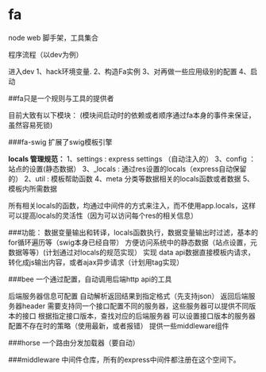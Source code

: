 # fa
node web 脚手架，工具集合

程序流程（以dev为例）

进入dev
1、hack环境变量.
2、构造Fa实例
3、对再做一些应用级别的配置
4、启动



##fa只是一个规则与工具的提供者

目前大致有以下模块：
(模块间启动时的依赖或者顺序通过fa本身的事件来保证，虽然容易死锁)

###fa-swig
扩展了swig模板引擎

**locals 管理规范：**
1、settings :     express settings （自动注入的）
3、config ：      站点的设置(静态数据）
3、_locals :      通过res设置的locals（express自动保留的）
2、util :         模板帮助函数
4、meta           分类等数据相关的locals函数或者数据
5、模板内所需数据

所有相关locals的函数，均通过中间件的方式来注入，而不使用app.locals，这样可以提高locals的灵活性（因为可以访问每个res的相关信息）

###功能：
数据变量输出和转译，locals函数执行，数据变量输出时过滤，基本的for循环遍历等（swig本身已经自带）
方便访问系统中的静态数据（站点设置，元数据等等）(计划通过对locals的规范实现）
实现 data api数据直接模板内请求，转化成js输出内容，或者ajax异步请求（计划用tag实现）


###bee
一个通过配置，自动调用后端http api的工具

后端服务器信息可配置
自动解析返回结果到指定格式（先支持json）
返回后端服务器header
需要支持同一个接口配置不同的服务器，这些服务器可以提供不同版本的接口
根据指定接口版本，查找对应的后端服务器
可以设置接口版本的服务器配置不存在时的策略（使用最新，或者报错）
提供一些middleware组件

###horse
一个路由分发加载器（要自动）

###middleware
中间件仓库，所有的express中间件都注册在这个空间下。